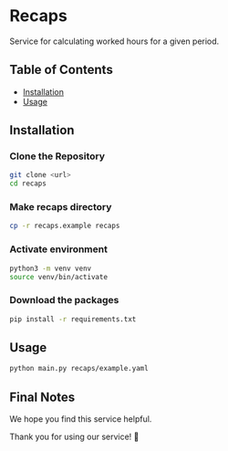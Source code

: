 # Recaps

Service for calculating worked hours for a given period.


## Table of Contents

- [Installation](#installation)
- [Usage](#usage)


## Installation


### Clone the Repository
```bash
git clone <url>
cd recaps
```

### Make recaps directory
```bash
cp -r recaps.example recaps
```

### Activate environment
```bash
python3 -m venv venv
source venv/bin/activate
```

### Download the packages
```bash
pip install -r requirements.txt
```


## Usage
```bash
python main.py recaps/example.yaml
```


## Final Notes

We hope you find this service helpful.

Thank you for using our service! 🚀